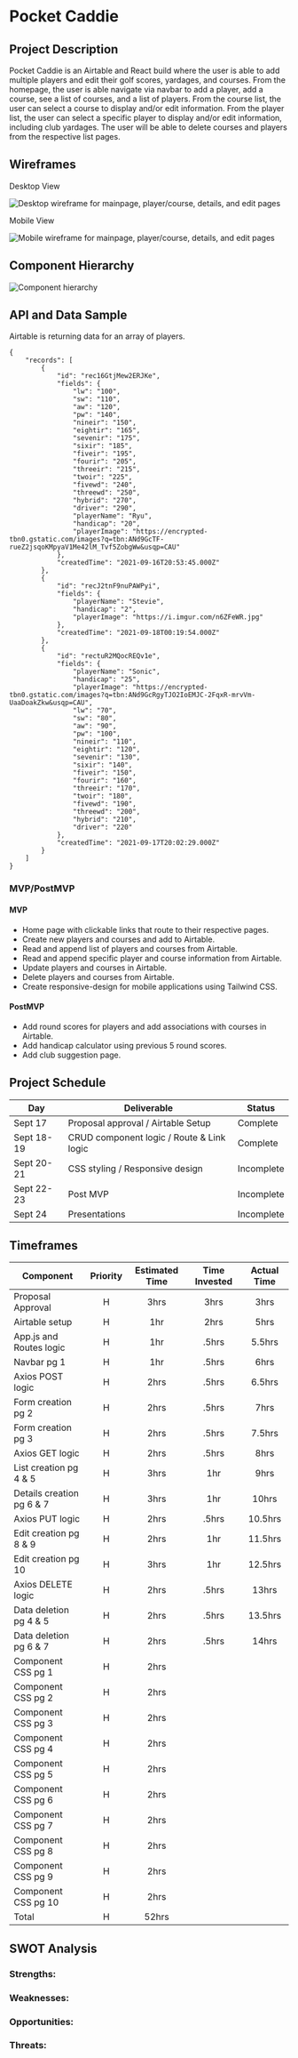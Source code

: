 # Pocket Caddie

<!-- Link for deployed site -->

## Project Description

Pocket Caddie is an Airtable and React build where the user is able to add multiple players and edit their golf scores, yardages, and courses. From the homepage, the user is able navigate via navbar to add a player, add a course, see a list of courses, and a list of players. From the course list, the user can select a course to display and/or edit information. From the player list, the user can select a specific player to display and/or edit information, including club yardages. The user will be able to delete courses and players from the respective list pages.

## Wireframes

Desktop View

![Desktop wireframe for mainpage, player/course, details, and edit pages](https://i.imgur.com/yJIXh6X.png "Desktop wireframe for mainpage, player/course, details, and edit pages.")

Mobile View

![Mobile wireframe for mainpage, player/course, details, and edit pages](https://i.imgur.com/m3J6Ipn.png "Mobile wireframe for mainpage, player/course, details, and edit pages.")

## Component Hierarchy

![Component hierarchy](https://i.imgur.com/FrZPla4.png "Component hierarchy")

## API and Data Sample

<!-- Link -->

Airtable is returning data for an array of players.

```
{
    "records": [
        {
            "id": "rec16GtjMew2ERJKe",
            "fields": {
                "lw": "100",
                "sw": "110",
                "aw": "120",
                "pw": "140",
                "nineir": "150",
                "eightir": "165",
                "sevenir": "175",
                "sixir": "185",
                "fiveir": "195",
                "fourir": "205",
                "threeir": "215",
                "twoir": "225",
                "fivewd": "240",
                "threewd": "250",
                "hybrid": "270",
                "driver": "290",
                "playerName": "Ryu",
                "handicap": "20",
                "playerImage": "https://encrypted-tbn0.gstatic.com/images?q=tbn:ANd9GcTF-rueZ2jsqoKMpyaV1Me42lM_Tvf5ZobgWw&usqp=CAU"
            },
            "createdTime": "2021-09-16T20:53:45.000Z"
        },
        {
            "id": "recJ2tnF9nuPAWPyi",
            "fields": {
                "playerName": "Stevie",
                "handicap": "2",
                "playerImage": "https://i.imgur.com/n6ZFeWR.jpg"
            },
            "createdTime": "2021-09-18T00:19:54.000Z"
        },
        {
            "id": "rectuR2MQocREQv1e",
            "fields": {
                "playerName": "Sonic",
                "handicap": "25",
                "playerImage": "https://encrypted-tbn0.gstatic.com/images?q=tbn:ANd9GcRgyTJO2IoEMJC-2FqxR-mrvVm-UaaDoakZkw&usqp=CAU",
                "lw": "70",
                "sw": "80",
                "aw": "90",
                "pw": "100",
                "nineir": "110",
                "eightir": "120",
                "sevenir": "130",
                "sixir": "140",
                "fiveir": "150",
                "fourir": "160",
                "threeir": "170",
                "twoir": "180",
                "fivewd": "190",
                "threewd": "200",
                "hybrid": "210",
                "driver": "220"
            },
            "createdTime": "2021-09-17T20:02:29.000Z"
        }
    ]
}

```

### MVP/PostMVP

#### MVP

- Home page with clickable links that route to their respective pages.
- Create new players and courses and add to Airtable.
- Read and append list of players and courses from Airtable.
- Read and append specific player and course information from Airtable.
- Update players and courses in Airtable.
- Delete players and courses from Airtable.
- Create responsive-design for mobile applications using Tailwind CSS.

#### PostMVP

- Add round scores for players and add associations with courses in Airtable.
- Add handicap calculator using previous 5 round scores.
- Add club suggestion page.

## Project Schedule

| Day          | Deliverable                                | Status   |
| ------------ | ------------------------------------------ | -------- |
| Sept 17      | Proposal approval / Airtable Setup         | Complete |
| Sept 18-19   | CRUD component logic / Route & Link logic  | Complete |
| Sept 20-21   | CSS styling / Responsive design            | Incomplete |
| Sept 22-23   | Post MVP                                   | Incomplete |
| Sept 24      | Presentations                              | Incomplete |

## Timeframes

| Component                 | Priority | Estimated Time | Time Invested | Actual Time |
| ------------------------- | :------: | :------------: | :-----------: | :---------: |
| Proposal Approval         |    H     |      3hrs      |      3hrs     |    3hrs     |
| Airtable setup            |    H     |      1hr       |      2hrs     |    5hrs     |
| App.js and Routes logic   |    H     |      1hr       |      .5hrs    |    5.5hrs   |
| Navbar pg 1               |    H     |      1hr       |      .5hrs    |    6hrs     |
| Axios POST logic          |    H     |      2hrs      |      .5hrs    |    6.5hrs   |
| Form creation pg 2        |    H     |      2hrs      |      .5hrs    |    7hrs     |
| Form creation pg 3        |    H     |      2hrs      |      .5hrs    |    7.5hrs   |
| Axios GET logic           |    H     |      2hrs      |      .5hrs    |    8hrs     |
| List creation pg  4 & 5   |    H     |      3hrs      |      1hr      |    9hrs     |
| Details creation pg 6 & 7 |    H     |      3hrs      |      1hr      |    10hrs    |
| Axios PUT logic           |    H     |      2hrs      |      .5hrs    |    10.5hrs  |
| Edit creation pg 8 & 9    |    H     |      2hrs      |      1hr      |    11.5hrs  |
| Edit creation pg 10       |    H     |      3hrs      |      1hr      |    12.5hrs  |
| Axios DELETE logic        |    H     |      2hrs      |      .5hrs    |    13hrs    |
| Data deletion pg 4 & 5    |    H     |      2hrs      |      .5hrs    |    13.5hrs  |
| Data deletion pg 6 & 7    |    H     |      2hrs      |      .5hrs    |    14hrs    |
| Component CSS pg 1        |    H     |      2hrs      |           |         |
| Component CSS pg 2        |    H     |      2hrs      |           |         |
| Component CSS pg 3        |    H     |      2hrs      |           |         |
| Component CSS pg 4        |    H     |      2hrs      |           |         |
| Component CSS pg 5        |    H     |      2hrs      |           |         |
| Component CSS pg 6        |    H     |      2hrs      |           |         |
| Component CSS pg 7        |    H     |      2hrs      |           |         |
| Component CSS pg 8        |    H     |      2hrs      |           |         |
| Component CSS pg 9        |    H     |      2hrs      |           |         |
| Component CSS pg 10       |    H     |      2hrs      |           |         |
| Total                     |    H     |    52hrs     |          |         |

## SWOT Analysis

### Strengths:

### Weaknesses:

### Opportunities:

### Threats:
